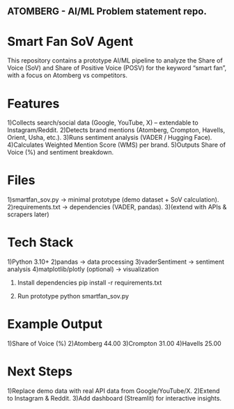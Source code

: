 ## ATOMBERG - AI/ML Problem statement repo.

# Smart Fan SoV Agent

This repository contains a prototype AI/ML pipeline to analyze the Share of Voice (SoV) and Share of Positive Voice (POSV) for the keyword “smart fan”, with a focus on Atomberg vs competitors.

# Features
1)Collects search/social data (Google, YouTube, X) – extendable to Instagram/Reddit.
2)Detects brand mentions (Atomberg, Crompton, Havells, Orient, Usha, etc.).
3)Runs sentiment analysis (VADER / Hugging Face).
4)Calculates Weighted Mention Score (WMS) per brand.
5)Outputs Share of Voice (%) and sentiment breakdown.

# Files
1)smartfan_sov.py → minimal prototype (demo dataset + SoV calculation).
2)requirements.txt → dependencies (VADER, pandas).
3)(extend with APIs & scrapers later)

# Tech Stack
1)Python 3.10+
2)pandas → data processing
3)vaderSentiment → sentiment analysis
4)matplotlib/plotly (optional) → visualization

1) Install dependencies
pip install -r requirements.txt

2) Run prototype
python smartfan_sov.py

# Example Output
1)Share of Voice (%)
2)Atomberg    44.00
3)Crompton    31.00
4)Havells     25.00

# Next Steps
1)Replace demo data with real API data from Google/YouTube/X.
2)Extend to Instagram & Reddit.
3)Add dashboard (Streamlit) for interactive insights.
